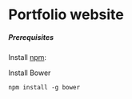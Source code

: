 # Portfolio website

##### Prerequisites

Install [npm](https://nodejs.org/en/):

    
Install Bower 

    npm install -g bower 

